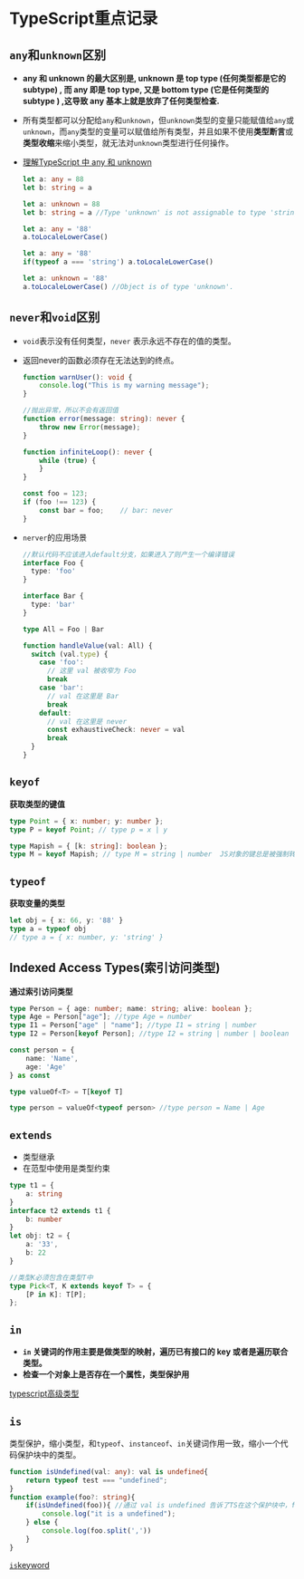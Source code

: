 # TypeScript重点记录

## `any`和`unknown`区别

- **any 和 unknown 的最大区别是, unknown 是 top type (任何类型都是它的 subtype) , 而 any 即是 top type, 又是 bottom type (它是任何类型的 subtype ) ,这导致 any 基本上就是放弃了任何类型检查.**

- 所有类型都可以分配给`any`和`unknown`，但`unknown`类型的变量只能赋值给`any`或`unknown`，而`any`类型的变量可以赋值给所有类型，并且如果不使用**类型断言**或**类型收缩**来缩小类型，就无法对`unknown`类型进行任何操作。

- [理解TypeScript 中 any 和 unknown](https://zhuanlan.zhihu.com/p/104296850)

  ```typescript
  let a: any = 88
  let b: string = a
  
  let a: unknown = 88
  let b: string = a //Type 'unknown' is not assignable to type 'string'.
  
  let a: any = '88'
  a.toLocaleLowerCase()
  
  let a: any = '88'
  if(typeof a === 'string') a.toLocaleLowerCase()
  
  let a: unknown = '88'
  a.toLocaleLowerCase() //Object is of type 'unknown'.
  ```

## `never`和`void`区别

- `void`表示没有任何类型，`never` 表示永远不存在的值的类型。

- 返回never的函数必须存在无法达到的终点。

  ```typescript
  function warnUser(): void {
      console.log("This is my warning message");
  }
  
  //抛出异常，所以不会有返回值
  function error(message: string): never {
      throw new Error(message);
  }
  
  function infiniteLoop(): never {
      while (true) {
      }
  }
  
  const foo = 123;
  if (foo !== 123) {
      const bar = foo;    // bar: never
  }
  ```

- `nerver`的应用场景

  ```typescript
  //默认代码不应该进入default分支，如果进入了则产生一个编译错误
  interface Foo {
    type: 'foo'
  }
  
  interface Bar {
    type: 'bar'
  }
  
  type All = Foo | Bar
  
  function handleValue(val: All) {
    switch (val.type) {
      case 'foo':
        // 这里 val 被收窄为 Foo
        break
      case 'bar':
        // val 在这里是 Bar
        break
      default:
        // val 在这里是 never
        const exhaustiveCheck: never = val
        break
    }
  }
  ```

## `keyof`

**获取类型的键值**

```typescript
type Point = { x: number; y: number };
type P = keyof Point; // type p = x | y

type Mapish = { [k: string]: boolean };
type M = keyof Mapish; // type M = string | number  JS对象的键总是被强制转化为string，所以obj['0']和obj[0]是一样的
```

## `typeof`

**获取变量的类型**

```typescript
let obj = { x: 66, y: '88' }
type a = typeof obj
// type a = { x: number, y: 'string' }
```

## Indexed Access Types(索引访问类型)

**通过索引访问类型**

```typescript
type Person = { age: number; name: string; alive: boolean };
type Age = Person["age"]; //type Age = number
type I1 = Person["age" | "name"]; //type I1 = string | number
type I2 = Person[keyof Person]; //type I2 = string | number | boolean

const person = {
    name: 'Name',
    age: 'Age'
} as const

type valueOf<T> = T[keyof T]

type person = valueOf<typeof person> //type person = Name | Age
```

## `extends`

- 类型继承
- 在范型中使用是类型约束

```typescript
type t1 = {
    a: string
}
interface t2 extends t1 {
    b: number
}
let obj: t2 = {
    a: '33',
    b: 22
}

//类型K必须包含在类型T中
type Pick<T, K extends keyof T> = {
    [P in K]: T[P];
};
```

## `in`

- **`in` 关键词的作用主要是做类型的映射，遍历已有接口的 key 或者是遍历联合类型。**
- **检查一个对象上是否存在一个属性，类型保护用**

[typescript高级类型](https://segmentfault.com/a/1190000023800536)

## `is`

类型保护，缩小类型，和`typeof`、`instanceof`、`in`关键词作用一致，缩小一个代码保护块中的类型。

```typescript
function isUndefined(val: any): val is undefined{
    return typeof test === "undefined";
}
function example(foo?: string){
    if(isUndefined(foo)){ //通过 val is undefined 告诉了TS在这个保护块中，foo为undefined类型
        console.log("it is a undefined");
    } else {
        console.log(foo.split(','))
    }
}
```

[`is`keyword](https://stackoverflow.com/questions/40081332/what-does-the-is-keyword-do-in-typescript)

